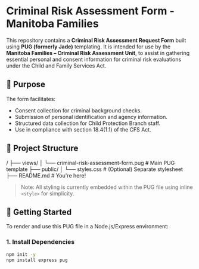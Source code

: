 # Criminal Risk Assessment Form - Manitoba Families

This repository contains a **Criminal Risk Assessment Request Form** built using **PUG (formerly Jade)** templating. It is intended for use by the **Manitoba Families – Criminal Risk Assessment Unit**, to assist in gathering essential personal and consent information for criminal risk evaluations under the Child and Family Services Act.

## 📝 Purpose

The form facilitates:
- Consent collection for criminal background checks.
- Submission of personal identification and agency information.
- Structured data collection for Child Protection Branch staff.
- Use in compliance with section 18.4(1.1) of the CFS Act.

## 📁 Project Structure

/ ├── views/ │ └── criminal-risk-assessment-form.pug # Main PUG template ├── public/ │ └── styles.css # (Optional) Separate stylesheet ├── README.md # You're here!


> Note: All styling is currently embedded within the PUG file using inline `<style>` for simplicity.

## 🚀 Getting Started

To render and use this PUG file in a Node.js/Express environment:

### 1. Install Dependencies

```bash
npm init -y
npm install express pug


